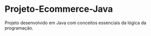 # Projeto-Ecommerce-Java
Projeto desenvolvido em Java com conceitos essenciais da lógica da programação. 
